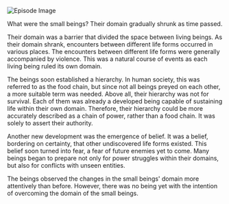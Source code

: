 ![Episode Image](https://oaidalleapiprodscus.blob.core.windows.net/private/org-GQpglIXiFedJ91szlzMSEyNG/myth-smiths/img-pq4F0TJRDgsPvrWZWbLlPkMn.png?st=2024-05-23T14%3A23%3A46Z&se=2024-05-23T16%3A23%3A46Z&sp=r&sv=2021-08-06&sr=b&rscd=inline&rsct=image/png&skoid=6aaadede-4fb3-4698-a8f6-684d7786b067&sktid=a48cca56-e6da-484e-a814-9c849652bcb3&skt=2024-05-23T10%3A18%3A44Z&ske=2024-05-24T10%3A18%3A44Z&sks=b&skv=2021-08-06&sig=XBdhaOiOL3Yfw6iNx4EBJZ01%2BIaKomO6YKSHIg0BkQo%3D)

What were the small beings? Their domain gradually shrunk as time passed.

Their domain was a barrier that divided the space between living beings. As their domain shrank, encounters between different life forms occurred in various places. The encounters between different life forms were generally accompanied by violence. This was a natural course of events as each living being ruled its own domain.

The beings soon established a hierarchy. In human society, this was referred to as the food chain, but since not all beings preyed on each other, a more suitable term was needed. Above all, their hierarchy was not for survival. Each of them was already a developed being capable of sustaining life within their own domain. Therefore, their hierarchy could be more accurately described as a chain of power, rather than a food chain. It was solely to assert their authority.

Another new development was the emergence of belief. It was a belief, bordering on certainty, that other undiscovered life forms existed. This belief soon turned into fear, a fear of future enemies yet to come. Many beings began to prepare not only for power struggles within their domains, but also for conflicts with unseen entities.

The beings observed the changes in the small beings' domain more attentively than before. However, there was no being yet with the intention of overcoming the domain of the small beings.
